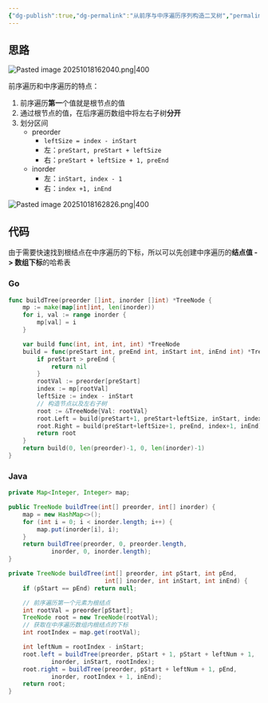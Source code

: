 ```yaml
---
{"dg-publish":true,"dg-permalink":"从前序与中序遍历序列构造二叉树","permalink":"/从前序与中序遍历序列构造二叉树/","title":"从前序与中序遍历序列构造二叉树","tags":["二叉树","构造二叉树"]}
---
```



## 思路

![Pasted image 20251018162040.png|400](/img/user/attachments/images/Pasted%20image%2020251018162040.png)

前序遍历和中序遍历的特点：
1. 前序遍历**第一**个值就是根节点的值
2. 通过根节点的值，在后序遍历数组中将左右子树**分开**
3. 划分区间
	- preorder
		- `leftSize = index - inStart`
		- 左：`preStart, preStart + leftSize`
		- 右：`preStart + leftSize + 1, preEnd`
	- inorder
		- 左：`inStart, index - 1`
		- 右：`index +1, inEnd`

![Pasted image 20251018162826.png|400](/img/user/attachments/images/Pasted%20image%2020251018162826.png)

## 代码

由于需要快速找到根结点在中序遍历的下标，所以可以先创建中序遍历的**结点值 -> 数组下标**的哈希表

### Go

```go
func buildTree(preorder []int, inorder []int) *TreeNode {
	mp := make(map[int]int, len(inorder))
	for i, val := range inorder {
		mp[val] = i
	}

	var build func(int, int, int, int) *TreeNode
	build = func(preStart int, preEnd int, inStart int, inEnd int) *TreeNode {
		if preStart > preEnd {
			return nil
		}
		rootVal := preorder[preStart]
		index := mp[rootVal]
		leftSize := index - inStart
		// 构造节点以及左右子树
		root := &TreeNode{Val: rootVal}
		root.Left = build(preStart+1, preStart+leftSize, inStart, index-1)
		root.Right = build(preStart+leftSize+1, preEnd, index+1, inEnd)
		return root
	}
	return build(0, len(preorder)-1, 0, len(inorder)-1)
}
```

### Java

```java
private Map<Integer, Integer> map;

public TreeNode buildTree(int[] preorder, int[] inorder) {
	map = new HashMap<>();
	for (int i = 0; i < inorder.length; i++) {
		map.put(inorder[i], i);
	}
	return buildTree(preorder, 0, preorder.length,
			inorder, 0, inorder.length);
}

private TreeNode buildTree(int[] preorder, int pStart, int pEnd,
						   int[] inorder, int inStart, int inEnd) {
	if (pStart == pEnd) return null;

	// 前序遍历第一个元素为根结点
	int rootVal = preorder[pStart];
	TreeNode root = new TreeNode(rootVal);
	// 获取在中序遍历数组内根结点的下标
	int rootIndex = map.get(rootVal);

	int leftNum = rootIndex - inStart;
	root.left = buildTree(preorder, pStart + 1, pStart + leftNum + 1,
			inorder, inStart, rootIndex);
	root.right = buildTree(preorder, pStart + leftNum + 1, pEnd,
			inorder, rootIndex + 1, inEnd);
	return root;
}
```